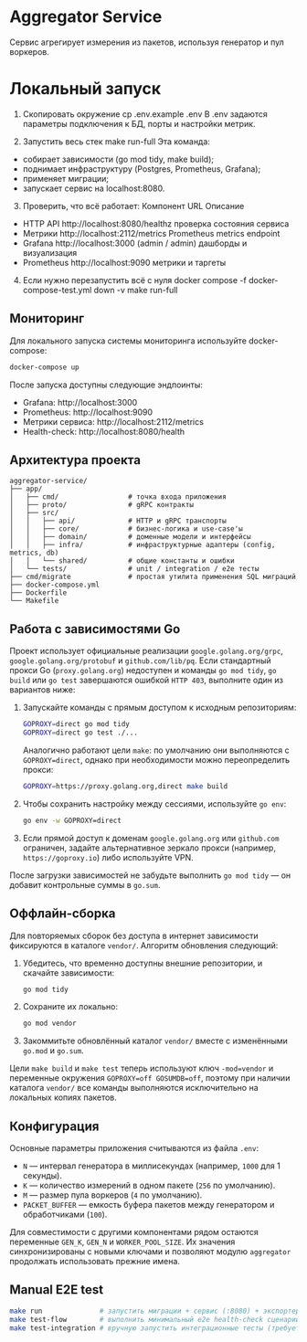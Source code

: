 # Aggregator Service

Сервис агрегирует измерения из пакетов, используя генератор и пул воркеров.

# Локальный запуск
1) Скопировать окружение 
cp .env.example .env
В .env задаются параметры подключения к БД, порты и настройки метрик.

2) Запустить весь стек
make run-full
Эта команда:
- собирает зависимости (go mod tidy, make build);
- поднимает инфраструктуру (Postgres, Prometheus, Grafana);
- применяет миграции;
- запускает сервис на localhost:8080.

3) Проверить, что всё работает: 
Компонент	            URL	                                 Описание
- HTTP API	          http://localhost:8080/healthz            проверка состояния сервиса
- Метрики	          http://localhost:2112/metrics            Prometheus metrics endpoint
- Grafana	          http://localhost:3000                    (admin / admin)	дашборды и визуализация
- Prometheus	       http://localhost:9090                    метрики и таргеты

4) Если нужно перезапустить всё с нуля
docker compose -f docker-compose-test.yml down -v
make run-full

## Мониторинг

Для локального запуска системы мониторинга используйте docker-compose:

```bash
docker-compose up
```

После запуска доступны следующие эндпоинты:

- Grafana: http://localhost:3000
- Prometheus: http://localhost:9090
- Метрики сервиса: http://localhost:2112/metrics
- Health-check: http://localhost:8080/health

## Архитектура проекта

```
aggregator-service/
├── app/
│   ├── cmd/                 # точка входа приложения
│   ├── proto/               # gRPC контракты
│   ├── src/
│   │   ├── api/             # HTTP и gRPC транспорты
│   │   ├── core/            # бизнес-логика и use-case'ы
│   │   ├── domain/          # доменные модели и интерфейсы
│   │   ├── infra/           # инфраструктурные адаптеры (config, metrics, db)
│   │   └── shared/          # общие константы и ошибки
│   └── tests/               # unit / integration / e2e тесты
├── cmd/migrate              # простая утилита применения SQL миграций
├── docker-compose.yml
├── Dockerfile
└── Makefile
```

## Работа с зависимостями Go

Проект использует официальные реализации `google.golang.org/grpc`, `google.golang.org/protobuf`
и `github.com/lib/pq`. Если стандартный прокси Go (`proxy.golang.org`) недоступен и команды
`go mod tidy`, `go build` или `go test` завершаются ошибкой `HTTP 403`, выполните один из
вариантов ниже:

1. Запускайте команды с прямым доступом к исходным репозиториям:

   ```bash
   GOPROXY=direct go mod tidy
   GOPROXY=direct go test ./...
   ```

   Аналогично работают цели `make`: по умолчанию они выполняются с `GOPROXY=direct`, однако
   при необходимости можно переопределить прокси:

   ```bash
   GOPROXY=https://proxy.golang.org,direct make build
   ```

2. Чтобы сохранить настройку между сессиями, используйте `go env`:

   ```bash
   go env -w GOPROXY=direct
   ```

3. Если прямой доступ к доменам `google.golang.org` или `github.com` ограничен, задайте
   альтернативное зеркало прокси (например, `https://goproxy.io`) либо используйте VPN.

После загрузки зависимостей не забудьте выполнить `go mod tidy` — он добавит контрольные
суммы в `go.sum`.

## Оффлайн-сборка

Для повторяемых сборок без доступа в интернет зависимости фиксируются в каталоге `vendor/`.
Алгоритм обновления следующий:

1. Убедитесь, что временно доступны внешние репозитории, и скачайте зависимости:

   ```bash
   go mod tidy
   ```

2. Сохраните их локально:

   ```bash
   go mod vendor
   ```

3. Закоммитьте обновлённый каталог `vendor/` вместе с изменёнными `go.mod` и `go.sum`.

Цели `make build` и `make test` теперь используют ключ `-mod=vendor` и переменные окружения
`GOPROXY=off GOSUMDB=off`, поэтому при наличии каталога `vendor/` все команды выполняются
исключительно на локальных копиях пакетов.

## Конфигурация

Основные параметры приложения считываются из файла `.env`:

- `N` — интервал генератора в миллисекундах (например, `1000` для 1 секунды).
- `K` — количество измерений в одном пакете (`256` по умолчанию).
- `M` — размер пула воркеров (`4` по умолчанию).
- `PACKET_BUFFER` — емкость буфера пакетов между генератором и обработчиками (`100`).

Для совместимости с другими компонентами рядом остаются переменные `GEN_K`, `GEN_N` и `WORKER_POOL_SIZE`. Их значения синхронизированы с новыми ключами и позволяют модулю `aggregator` продолжать использовать прежние имена.

## Manual E2E test

```bash
make run              # запустить миграции + сервис (:8080) + экспортер (:2112)
make test-flow        # выполнить минимальный e2e health-check сценарий
make test-integration # вручную запустить интеграционные тесты (требуется Docker/Postgres)
```
